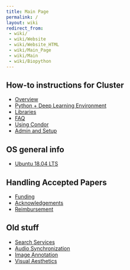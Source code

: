 ```yaml
---
title: Main Page
permalink: /
layout: wiki
redirect_from:
 - wiki/
 - wiki/Website
 - wiki/Website_HTML
 - wiki/Main_Page
 - wiki/Main
 - wiki/Biopython
---
```


How-to instructions for Cluster
--------------------

- [Overview](/wiki/Cluster "wikilink")
- [Python + Deep Learning Environment](/wiki/python_deeplearning "wikilink")
- [Libraries](/wiki/Software_Libraries "wikilink")
- [FAQ](/wiki/Cluster/FAQ "wikilink")
- [Using Condor](/wiki/Condor "wikilink")
- [Admin and Setup](/wiki/Cluster/Admin "wikilink")

OS general info
---------------

- [Ubuntu 18.04 LTS](/wiki/Ubuntu_18.04_LTS "wikilink")

Handling Accepted Papers
---------------------------

- [Funding](/wiki/Funding "wikilink")
- [Acknowledgements](/wiki/Acknowledgements "wikilink")
- [Reimbursement](/wiki/Reimbursement "wikilink")

Old stuff
-----------------------

- [Search Services](/wiki/Search_Services "wikilink")
- [Audio Synchronization](/wiki/Audio_Synchronization "wikilink")
- [Image Annotation](/wiki/Image_Annotation "wikilink")
- [Visual Aesthetics](/wiki/Visual_Aesthetics "wikilink")
